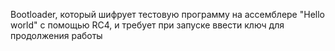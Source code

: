 Bootloader, который шифрует тестовую программу на ассемблере "Hello world" с помощью RC4, и требует при запуске ввести ключ для продолжения работы
